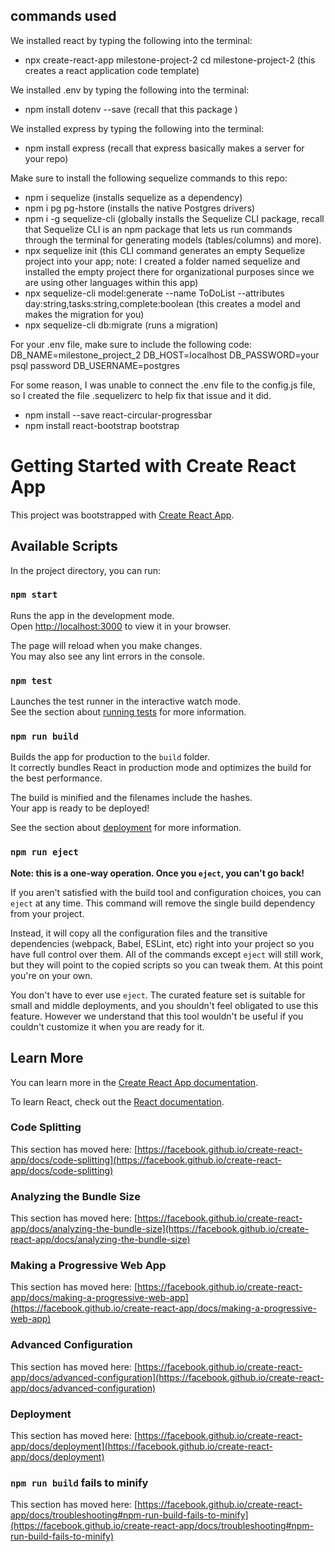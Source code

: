 ## commands used

We installed react by typing the following into the terminal: 
- npx create-react-app milestone-project-2 cd milestone-project-2 (this creates a react application code template)

We installed .env by typing the following into the terminal: 
- npm install dotenv --save (recall that this package )

We installed express by typing the following into the terminal: 
- npm install express (recall that express basically makes a server for your repo)

Make sure to install the following sequelize commands to this repo: 
- npm i sequelize (installs sequelize as a dependency)
- npm i pg pg-hstore (installs the native Postgres drivers)
- npm i -g sequelize-cli (globally installs the Sequelize CLI package, recall that Sequelize CLI is an npm package that lets us run commands through the terminal for generating models (tables/columns) and more).
- npx sequelize init (this CLI command generates an empty 
Sequelize project into your app; note: I created a folder named sequelize and installed the empty project there for organizational purposes since we are using other languages within this app)
- npx sequelize-cli model:generate --name ToDoList --attributes day:string,tasks:string,complete:boolean (this creates a model and makes the migration for you)
- npx sequelize-cli db:migrate (runs a migration)

For your .env file, make sure to include the following code:
DB_NAME=milestone_project_2
DB_HOST=localhost
DB_PASSWORD=your psql password
DB_USERNAME=postgres

For some reason, I was unable to connect the .env file to the config.js file, so I created the file .sequelizerc to help fix that issue and it did. 

- npm install --save react-circular-progressbar
- npm install react-bootstrap bootstrap

# Getting Started with Create React App

This project was bootstrapped with [Create React App](https://github.com/facebook/create-react-app).

## Available Scripts

In the project directory, you can run:

### `npm start`

Runs the app in the development mode.\
Open [http://localhost:3000](http://localhost:3000) to view it in your browser.

The page will reload when you make changes.\
You may also see any lint errors in the console.

### `npm test`

Launches the test runner in the interactive watch mode.\
See the section about [running tests](https://facebook.github.io/create-react-app/docs/running-tests) for more information.

### `npm run build`

Builds the app for production to the `build` folder.\
It correctly bundles React in production mode and optimizes the build for the best performance.

The build is minified and the filenames include the hashes.\
Your app is ready to be deployed!

See the section about [deployment](https://facebook.github.io/create-react-app/docs/deployment) for more information.

### `npm run eject`

**Note: this is a one-way operation. Once you `eject`, you can't go back!**

If you aren't satisfied with the build tool and configuration choices, you can `eject` at any time. This command will remove the single build dependency from your project.

Instead, it will copy all the configuration files and the transitive dependencies (webpack, Babel, ESLint, etc) right into your project so you have full control over them. All of the commands except `eject` will still work, but they will point to the copied scripts so you can tweak them. At this point you're on your own.

You don't have to ever use `eject`. The curated feature set is suitable for small and middle deployments, and you shouldn't feel obligated to use this feature. However we understand that this tool wouldn't be useful if you couldn't customize it when you are ready for it.

## Learn More

You can learn more in the [Create React App documentation](https://facebook.github.io/create-react-app/docs/getting-started).

To learn React, check out the [React documentation](https://reactjs.org/).

### Code Splitting

This section has moved here: [https://facebook.github.io/create-react-app/docs/code-splitting](https://facebook.github.io/create-react-app/docs/code-splitting)

### Analyzing the Bundle Size

This section has moved here: [https://facebook.github.io/create-react-app/docs/analyzing-the-bundle-size](https://facebook.github.io/create-react-app/docs/analyzing-the-bundle-size)

### Making a Progressive Web App

This section has moved here: [https://facebook.github.io/create-react-app/docs/making-a-progressive-web-app](https://facebook.github.io/create-react-app/docs/making-a-progressive-web-app)

### Advanced Configuration

This section has moved here: [https://facebook.github.io/create-react-app/docs/advanced-configuration](https://facebook.github.io/create-react-app/docs/advanced-configuration)

### Deployment

This section has moved here: [https://facebook.github.io/create-react-app/docs/deployment](https://facebook.github.io/create-react-app/docs/deployment)

### `npm run build` fails to minify

This section has moved here: [https://facebook.github.io/create-react-app/docs/troubleshooting#npm-run-build-fails-to-minify](https://facebook.github.io/create-react-app/docs/troubleshooting#npm-run-build-fails-to-minify)
